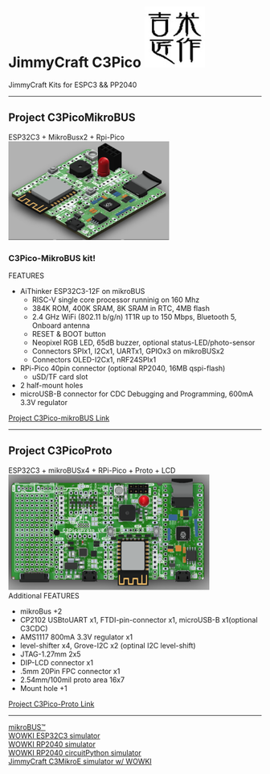# JimmyCraft C3Pico <img src= "幾米匠作128x128.jpg" width=120>
JimmyCraft Kits for ESPC3 && PP2040
<br>

----
## Project C3PicoMikroBUS<br>
ESP32C3 + MikroBusx2 + Rpi-Pico<br> 
<img src= "C3PicoMikroBus/pic/C3PicoMikroBus_ISO_V1.png" width=320>



### C3Pico-MikroBUS kit!
FEATURES
- AiThinker ESP32C3-12F on mikroBUS
  + RISC-V single core processor runninig on 160 Mhz
  + 384K ROM, 400K SRAM, 8K SRAM in RTC, 4MB flash
  + 2.4 GHz WiFi (802.11 b/g/n) 1T1R up to 150 Mbps, Bluetooth 5, Onboard antenna
  + RESET & BOOT button
  + Neopixel RGB LED, 65dB buzzer, optional status-LED/photo-sensor
  + Connectors SPIx1, I2Cx1, UARTx1, GPIOx3 on mikroBUSx2
  + Connectors OLED-I2Cx1, nRF24SPIx1 
- RPi-Pico 40pin connector (optional RP2040, 16MB qspi-flash)
  + uSD/TF card slot
- 2 half-mount holes  
- microUSB-B connector for CDC Debugging and Programming, 600mA 3.3V regulator

[Project C3Pico-mikroBUS Link]()

---
## Project C3PicoProto<br>
ESP32C3 + mikroBUSx4 + RPi-Pico + Proto + LCD<br> 
<img src= "C3PicoProto/pic/C3PicoProto_V0.png" width=400><br>
Additional FEATURES
- mikroBus +2
- CP2102 USBtoUART x1, FTDI-pin-connector x1, microUSB-B x1(optional C3CDC)
- AMS1117 800mA 3.3V regulator x1
- level-shifter x4, Grove-I2C x2 (optinal I2C level-shift)
- JTAG-1.27mm 2x5
- DIP-LCD connector x1
- .5mm 20Pin FPC connector x1
- 2.54mm/100mil proto area 16x7
- Mount hole +1

[Project C3Pico-Proto Link]()

---
[mikroBUS™](https://www.mikroe.com/mikrobus)<br>
[WOWKI ESP32C3 simulator](https://wokwi.com/projects/new/esp32-c3)<br>
[WOWKI RP2040 simulator](https://wokwi.com/projects/new/pi-pico-sdk)<br>
[WOWKI RP2040 circuitPython simulator](https://wokwi.com/projects/new/circuitpython-pi-pico)<br>
[JimmyCraft C3MikroE simulator w/ WOWKI](https://github.com/jmysu/C3MikroE_Wokwi)<br>
